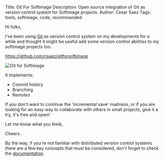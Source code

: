 Title: Git For Softimage
Description: Open source integration of Git as version control system for Softimage projects.
Author: Cesar Saez
Tags: tools, softimage, code, recommended

Hi folks,

I've been using [Git][1] as version control system on my
developments for a while and thought it might be useful add some version
control abilities to my softimage projects too.

<https://github.com/csaez/gitforsoftimage>

![Git for Softimage]({filename}images/git-softimage.png "Git for Softimage")

It implements:

- Commit history
- Branching
- Remotes

If you don't want to continue the 'incremental save' madness, or if you
are looking for an easy way to collaborate with others in small
projects, give it a try, it's free and open!

Let me know what you think,

Cheers.

By the way, if you're not familiar with distributed version control
systems there are a few key concepts that must be considered, don't
forget to check the [documentation][2].

[1]: http://www.git-scm.com
[2]: http://github.com/csaez/gitforsoftimage/wiki